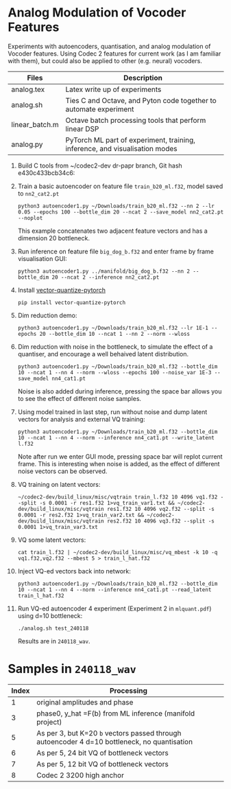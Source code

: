 # Analog Modulation of Vocoder Features

Experiments with autoencoders, quantisation, and analog modulation of Vocoder features.  Using Codec 2
features for current work (as I am familiar with them), but could also be applied to other (e.g. neural)
vocoders.

| Files | Description |
| ---- | ---- |
| analog.tex | Latex write up of experiments |
| analog.sh | Ties C and Octave, and Pyton code together to automate experiment |
| linear_batch.m | Octave batch processing tools that perform linear DSP |
| analog.py  | PyTorch ML part of experiment, training, inference, and visualisation modes |

1. Build C tools from ~/codec2-dev dr-papr branch, Git hash e430c433bcb34c6:

1. Train a basic autoencoder on feature file `train_b20_ml.f32`, model saved to `nn2_cat2.pt`
   ```
   python3 autoencoder1.py ~/Downloads/train_b20_ml.f32 --nn 2 --lr 0.05 --epochs 100 --bottle_dim 20 --ncat 2 --save_model nn2_cat2.pt --noplot
   ```
   This example concatenates two adjacent feature vectors and has a dimension 20 bottleneck.

1. Run inference on feature file `big_dog_b.f32` and enter frame by frame visualisation GUI:
   ```
   python3 autoencoder1.py ../manifold/big_dog_b.f32 --nn 2 --bottle_dim 20 --ncat 2 --inference nn2_cat2.pt
   ```

1. Install [vector-quantize-pytorch](https://github.com/lucidrains/vector-quantize-pytorch)
   ```
   pip install vector-quantize-pytorch
   ```
 
1. Dim reduction demo:
   ```
   python3 autoencoder1.py ~/Downloads/train_b20_ml.f32 --lr 1E-1 --epochs 20 --bottle_dim 10 --ncat 1 --nn 2 --norm --wloss
   ```

1. Dim reduction with noise in the bottleneck, to simulate the effect of a quantiser, and encourage a well behaived latent distribution.
   ```
   python3 autoencoder1.py ~/Downloads/train_b20_ml.f32 --bottle_dim 10 --ncat 1 --nn 4 --norm --wloss --epochs 100 --noise_var 1E-3 --save_model nn4_cat1.pt
   ```
   Noise is also added during inference, pressing the space bar allows you to see the effect of different noise samples.

1. Using model trained in last step, run without noise and dump latent vectors for analysis and external VQ training:
   ```
   python3 autoencoder1.py ~/Downloads/train_b20_ml.f32 --bottle_dim 10 --ncat 1 --nn 4 --norm --inference nn4_cat1.pt --write_latent l.f32
   ```
   Note after run we enter GUI mode, pressing space bar will replot current frame.  This is interesting when noise is added,
   as the effect of different noise vectors can be observed.

1. VQ training on latent vectors:
   ```
   ~/codec2-dev/build_linux/misc/vqtrain train_l.f32 10 4096 vq1.f32 --split -s 0.0001 -r res1.f32 1>vq_train_var1.txt && ~/codec2-dev/build_linux/misc/vqtrain res1.f32 10 4096 vq2.f32 --split -s 0.0001 -r res2.f32 1>vq_train_var2.txt && ~/codec2-dev/build_linux/misc/vqtrain res2.f32 10 4096 vq3.f32 --split -s 0.0001 1>vq_train_var3.txt
   ```
1. VQ some latent vectors:
   ```
   cat train_l.f32 | ~/codec2-dev/build_linux/misc/vq_mbest -k 10 -q vq1.f32,vq2.f32 --mbest 5 > train_l_hat.f32
   ```

1. Inject VQ-ed vectors back into network:
   ```
   python3 autoencoder1.py ~/Downloads/train_b20_ml.f32 --bottle_dim 10 --ncat 1 --nn 4 --norm --inference nn4_cat1.pt --read_latent train_l_hat.f32
   ```

1. Run VQ-ed autoencoder 4 experiment (Experiment 2 in `mlquant.pdf`) using d=10 bottleneck:
   ```
   ./analog.sh test_240118
   ```
   Results are in `240118_wav`.

# Samples in `240118_wav`

   | Index | Processing |
   | ---- | ---- |
   | 1 | original amplitudes and phase
   | 3 | phase0, y_hat =F(b) from ML inference  (manifold project) |
   | 5 | As per 3, but K=20 `b` vectors passed through autoencoder 4 d=10 bottleneck, no quantisation |
   | 6 | As per 5, 24 bit VQ of bottleneck vectors |
   | 7 | As per 5, 12 bit VQ of bottleneck vectors |
   | 8 | Codec 2 3200 high anchor |


